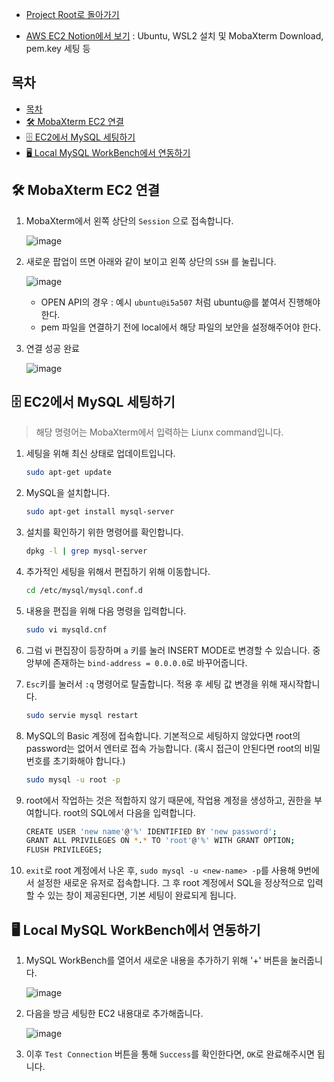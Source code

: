 - [Project Root로 돌아가기](../../README.md)

- [AWS EC2 Notion에서 보기](https://danghyeona.notion.site/AWS-EC2-3febc31140c2404d90b640bb7e690521) : Ubuntu, WSL2 설치 및 MobaXterm Download, pem.key 세팅 등


## 목차
- [목차](#목차)
- [🛠 MobaXterm EC2 연결](#-mobaxterm-ec2-연결)
- [🗄 EC2에서 MySQL 세팅하기](#-ec2에서-mysql-세팅하기)
- [🖥 Local MySQL WorkBench에서 연동하기](#-local-mysql-workbench에서-연동하기)

## 🛠 MobaXterm EC2 연결

1. MobaXterm에서 왼쪽 상단의 `Session` 으로 접속합니다.

    ![image](https://user-images.githubusercontent.com/45550607/128296824-a0b0f7ac-a929-45fa-88ee-4fbe0d884c17.png)


2. 새로운 팝업이 뜨면 아래와 같이 보이고 왼쪽 상단의 `SSH` 를 눌립니다.

    ![image](https://user-images.githubusercontent.com/45550607/128296867-62aeb3a6-787f-4c41-baf7-6e48d41ebec8.png)

    - OPEN API의 경우 : 예시 `ubuntu@i5a507` 처럼 ubuntu@를 붙여서 진행해야 한다.
    - pem 파일을 연결하기 전에 local에서 해당 파일의 보안을 설정해주어야 한다.
  
3. 연결 성공 완료

    ![image](https://user-images.githubusercontent.com/45550607/128296912-01ad32ca-5003-4cd5-88eb-614c82361d0a.png)

## 🗄 EC2에서 MySQL 세팅하기

> 해당 명령어는 MobaXterm에서 입력하는 Liunx command입니다.

1. 세팅을 위해 최신 상태로 업데이트입니다.

    ```bash
    sudo apt-get update
    ```

2. MySQL을 설치합니다.

    ```bash
    sudo apt-get install mysql-server
    ```

3. 설치를 확인하기 위한 명령어를 확인합니다.

    ```bash
    dpkg -l | grep mysql-server
    ```

4. 추가적인 세팅을 위해서 편집하기 위해 이동합니다.

    ```bash
    cd /etc/mysql/mysql.conf.d
    ```

5. 내용을 편집을 위해 다음 명령을 입력합니다.

    ```bash
    sudo vi mysqld.cnf
    ```

6. 그럼 vi 편집장이 등장하며 `a` 키를 눌러 INSERT MODE로 변경할 수 있습니다. 중앙부에 존재하는 `bind-address = 0.0.0.0`로 바꾸어줍니다.
7. `Esc`키를 눌러서 `:q` 명령어로 탈출합니다. 적용 후 세팅 값 변경을 위해 재시작합니다.

    ```bash
    sudo servie mysql restart
    ```

8. MySQL의 Basic 계정에 접속합니다. 기본적으로 세팅하지 않았다면 root의 password는 없어서 엔터로 접속 가능합니다. (혹시 접근이 안된다면 root의 비밀번호를 초기화해야 합니다.)

    ```bash
    sudo mysql -u root -p
    ```

9. root에서 작업하는 것은 적합하지 않기 때문에, 작업용 계정을 생성하고, 권한을 부여합니다. root의 SQL에서 다음을 입력합니다.

    ```bash
    CREATE USER 'new name'@'%' IDENTIFIED BY 'new password';
    GRANT ALL PRIVILEGES ON *.* TO 'root'@'%' WITH GRANT OPTION;
    FLUSH PRIVILEGES;
    ```

10. `exit`로 root 계정에서 나온 후, `sudo mysql -u <new-name> -p`를 사용해 9번에서 설정한 새로운 유저로 접속합니다. 그 후 root 계정에서 SQL을 정상적으로 입력할 수 있는 창이 제공된다면, 기본 세팅이 완료되게 됩니다.

## 🖥 Local MySQL WorkBench에서 연동하기

1. MySQL WorkBench를 열어서 새로운 내용을 추가하기 위해 '+' 버튼을 눌러줍니다.

    ![image](https://user-images.githubusercontent.com/45550607/128296941-8a027750-5c5a-4ec4-b16a-4a66a2e8dfce.png)

2. 다음을 방금 세팅한 EC2 내용대로 추가해줍니다.

    ![image](https://user-images.githubusercontent.com/45550607/128296963-b4772c63-1b78-4190-b9e5-babb384796aa.png)

3. 이후 `Test Connection` 버튼을 통해 `Success`를 확인한다면, `OK`로 완료해주시면 됩니다.